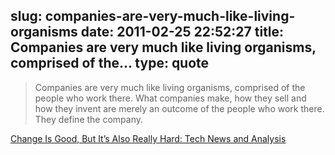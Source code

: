 slug: companies-are-very-much-like-living-organisms
date: 2011-02-25 22:52:27
title: Companies are very much like living organisms, comprised of the...
type: quote
---

> Companies are very much like living organisms, comprised of the people who work there. What companies make, how they sell and how they invent are merely an outcome of the people who work there. They define the company.

[Change Is Good, But It’s Also Really Hard: Tech News and Analysis](http://gigaom.com/2011/02/10/corporate-dna/)
